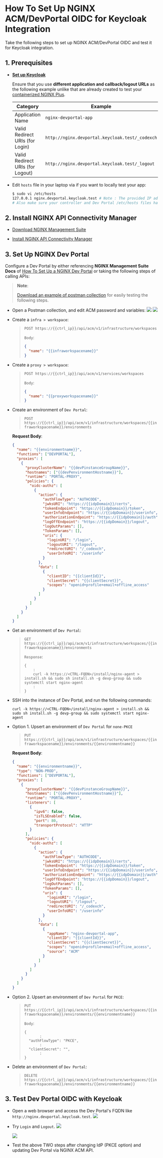 # How To Set Up NGINX ACM/DevPortal OIDC for Keycloak Integration

Take the following steps to set up NGINX ACM/DevPortal OIDC and test it for Keycloak integration.

## 1. Prerequisites

- [**Set up Keycloak**](./01-IdP-Setup.md)

  Ensure that you use **different application and callback/logout URLs** as the following example unlike that are already created to test your [containerized NGINX Plus](./02-NGINX-Plus-Setup.md).

  | Category                         | Example                                         |
  | -------------------------------- | ----------------------------------------------- |
  | Application Name                 | `nginx-devportal-app`                           |
  | Valid Redirect URIs (for Login)  | `http://nginx.devportal.keycloak.test/_codexch` |
  | Valid Redirect URIs (for Logout) | `http://nginx.devportal.keycloak.test/_logout`  |

- Edit `hosts` file in your laptop via if you want to locally test your app:

  ```bash
  $ sudo vi /etc/hosts
  127.0.0.1 nginx.devportal.keycloak.test # Note : The provided IP address should be of the host where you installed the Dev Portal packages.
  # Also make sure your controller and Dev Portal /etc/hosts files have similar entries.
  ```

## 2. Install NGINX API Connectivity Manager

- [Download NGINX Management Suite](https://docs.nginx.com/nginx-management-suite/)

- [Install NGINX API Connectivity Manager](https://docs.nginx.com/nginx-management-suite/admin-guides/installation/install-guide/)

## 3. Set Up NGINX Dev Portal

Configure a Dev Portal by either referencing **NGINX Management Suite Docs** of [How To Set Up a NGINX Dev Portal](https://docs.nginx.com/nginx-management-suite/acm/getting-started/add-devportal/) or taking the following steps of calling APIs:

> **Note**:
>
> [Download an example of postman collection](./ACM-DevPortal-OIDC-for-Keycloak.postman_collection.json) for easily testing the following steps.

- Open a Postman collection, and edit ACM password and variables:
  ![](./img/postman-auth.png)
  ![](./img/postman-variables.png)

- Create a `infra > workspace`:

  > `POST https://{{ctrl_ip}}/api/acm/v1/infrastructure/workspaces`
  >
  > `Body`:
  >
  > ```json
  > {
  >   "name": "{{infraworkspacename}}"
  > }
  > ```

- Create a `proxy > workspace`:

  > `POST https://{{ctrl_ip}}/api/acm/v1/services/workspaces`
  >
  > `Body`:
  >
  > ```json
  > {
  >   "name": "{{proxyworkspacename}}"
  > }
  > ```

- Create an environment of `Dev Portal`:

  > `POST https://{{ctrl_ip}}/api/acm/v1/infrastructure/workspaces/{{infraworkspacename}}/environments`

  **Request Body**:

  ```json
  {
    "name": "{{environmentname}}",
    "functions": ["DEVPORTAL"],
    "proxies": [
      {
        "proxyClusterName": "{{devPinstanceGroupName}}",
        "hostnames": ["{{devPenvironmentHostname}}"],
        "runtime": "PORTAL-PROXY",
        "policies": {
          "oidc-authz": [
            {
              "action": {
                "authFlowType": "AUTHCODE",
                "jwksURI": "https://{{idpDomain}}/certs",
                "tokenEndpoint": "https://{{idpDomain}}/token",
                "userInfoEndpoint": "https://{{idpDomain}}/userinfo",
                "authorizationEndpoint": "https://{{idpDomain}}/auth",
                "logOffEndpoint": "https://{{idpDomain}}/logout",
                "logOutParams": [],
                "TokenParams": [],
                "uris": {
                  "loginURI": "/login",
                  "logoutURI": "/logout",
                  "redirectURI": "/_codexch",
                  "userInfoURI": "/userinfo"
                }
              },
              "data": [
                {
                  "clientID": "{{clientId}}",
                  "clientSecret": "{{clientSecret}}",
                  "scopes": "openid+profile+email+offline_access"
                }
              ]
            }
          ]
        }
      }
    ]
  }
  ```

- Get an environment of `Dev Portal`:

  > `GET https://{{ctrl_ip}}/api/acm/v1/infrastructure/workspaces/{{infraworkspacename}}/environments`
  >
  > `Response`:
  >
  > ```
  > {
  >     :
  >     curl -k https://<CTRL-FQDN>/install/nginx-agent > install.sh && sudo sh install.sh -g devp-group && sudo systemctl start nginx-agent
  >     :
  > }
  > ```

- SSH into the instance of Dev Portal, and run the following commands:

  ```ssh
  curl -k https://<CTRL-FQDN>/install/nginx-agent > install.sh && sudo sh install.sh -g devp-group && sudo systemctl start nginx-agent
  ```

- Option 1. Upsert an environment of `Dev Portal` for `none-PKCE`

  > `PUT https://{{ctrl_ip}}/api/acm/v1/infrastructure/workspaces/{{infraworkspacename}}/environments/{{environmentname}}`

  **Request Body**:

  ```json
  {
    "name": "{{environmentname}}",
    "type": "NON-PROD",
    "functions": ["DEVPORTAL"],
    "proxies": [
      {
        "proxyClusterName": "{{devPinstanceGroupName}}",
        "hostnames": ["{{devPenvironmentHostname}}"],
        "runtime": "PORTAL-PROXY",
        "listeners": [
          {
            "ipv6": false,
            "isTLSEnabled": false,
            "port": 80,
            "transportProtocol": "HTTP"
          }
        ],
        "policies": {
          "oidc-authz": [
            {
              "action": {
                "authFlowType": "AUTHCODE",
                "jwksURI": "https://{{idpDomain}}/certs",
                "tokenEndpoint": "https://{{idpDomain}}/token",
                "userInfoEndpoint": "https://{{idpDomain}}/userinfo",
                "authorizationEndpoint": "https://{{idpDomain}}/auth",
                "logOffEndpoint": "https://{{idpDomain}}/logout",
                "logOutParams": [],
                "TokenParams": [],
                "uris": {
                  "loginURI": "/login",
                  "logoutURI": "/logout",
                  "redirectURI": "/_codexch",
                  "userInfoURI": "/userinfo"
                }
              },
              "data": [
                {
                  "appName": "nginx-devportal-app",
                  "clientID": "{{clientId}}",
                  "clientSecret": "{{clientSecret}}",
                  "scopes": "openid+profile+email+offline_access",
                  "source": "ACM"
                }
              ]
            }
          ]
        }
      }
    ]
  }
  ```

- Option 2. Upsert an environment of `Dev Portal` for `PKCE`:

  > `PUT https://{{ctrl_ip}}/api/acm/v1/infrastructure/workspaces/{{infraworkspacename}}/environments/{{environmentname}}`
  >
  > `Body`:
  >
  > ```
  > {
  >        :
  >   "authFlowType": "PKCE",
  >        :
  >   "clientSecret": "",
  >        :
  > }
  > ```

- Delete an environment of `Dev Portal`:

  > `DELETE https://{{ctrl_ip}}/api/acm/v1/infrastructure/workspaces/{{infraworkspacename}}/environments/{{environmentname}}`

## 3. Test Dev Portal OIDC with Keycloak

- Open a web browser and access the Dev Portal's FQDN like `http://nginx.devportal.keycloak.test`.
  ![](./img/logged-out-devportal.png)
- Try `Login` and `Logout`.
  ![](./img/login-keycloak.png)

  ![](./img/logged-in-devportal.png)
- Test the above TWO steps after changing IdP (PKCE option) and updating Dev Portal via NGINX ACM API.
